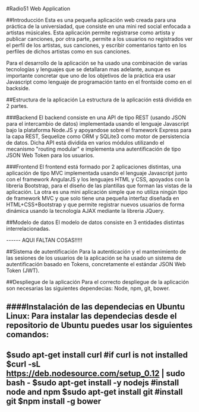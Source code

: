#Radio51 Web Application

##Introducción
Esta es una pequeña aplicación web creada para una práctica de la universiadad, que consiste en una mini red social enfocada a artistas músicales. Esta aplicación permite registrarse como artista y publicar canciones, por otra parte, permite a los usuarios no registrados ver el perfil de los artistas, sus canciones, y escribir comentarios tanto en los perfiles de dichos artistas como en sus canciones.

Para el desarrollo de la aplicación se ha usado una combinación de varias tecnologías y lenguajes que se detallaran mas adelante, aunque es importante concretar que uno de los objetivos de la práctica era usar Javascript como lenguaje de programación tanto en el frontside como en el backside.

##Estructura de la aplicación
La estructura de la aplicación está dividida en 2 partes.

###Backend
El backend consiste en una API de tipo REST (usando JSON para el intercambio de datos) implementada usando el lenguaje Javascript bajo la plataforma Node.JS y apoyandose sobre el framework Express para la capa REST, Sequelize como ORM y SQLite3 como motor de persistencia de datos. Dicha API está dividida en varios módulos utilizando el mecanismo "routing modular" e implementa una autentificación de tipo JSON Web Token para los usuarios. 

###Frontend
El frontend está formado por 2 aplicaciones distintas, una aplicación de tipo MVC implementada usando el lenguaje Javascript junto con el framework AngularJS y los lenguajes HTML y CSS, apoyados con la libreria Bootstrap, para el diseño de las plantillas que forman las vistas de la aplicación. La otra es una mini aplicación simple que no utiliza ningún tipo de framework MVC y que solo tiene una pequeña interfaz diseñada en HTML+CSS+Bootstrap y que permite registrar nuevos usuarios de forma dinámica usando la tecnología AJAX mediante la libreria JQuery.

##Modelo de datos
El modelo de datos consiste en 3 entidades distintas interrelacionadas.

------ AQUI FALTAN COSAS!!!!!

##Sistema de autentificación
Para la autenticación y el mantenimiento de las sesiones de los usuarios de la aplicación se ha usado un sistema de autentificación basado en Tokens, concretamente el estándar JSON Web Token (JWT).

##Despliegue de la aplicación
Para el correcto despliegue de la aplicación son necesarias las siguientes dependecias: Node, npm, git, bower.

####Instalación de las dependecias en Ubuntu Linux:
Para instalar las dependecias desde el repositorio de Ubuntu puedes usar los siguientes comandos:
---
$sudo apt-get install curl  #if curl is not installed
$curl -sL https://deb.nodesource.com/setup_0.12 | sudo bash -
$sudo apt-get install -y nodejs  #install node and npm
$sudo apt-get install git #install git
$npm install -g bower
---
